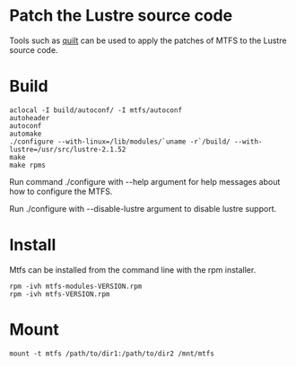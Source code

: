 # Patch the Lustre source code #
Tools such as [quilt](http://savannah.nongnu.org/projects/quilt/) can be used to apply the patches of MTFS to the Lustre source code.

# Build #
```
aclocal -I build/autoconf/ -I mtfs/autoconf
autoheader
autoconf
automake
./configure --with-linux=/lib/modules/`uname -r`/build/ --with-lustre=/usr/src/lustre-2.1.52
make
make rpms
```

Run command ./configure with --help argument for help messages about how to configure the MTFS.

Run ./configure with --disable-lustre argument to disable lustre support.



# Install #
Mtfs can be installed from the command line with the rpm installer.
```
rpm -ivh mtfs-modules-VERSION.rpm
rpm -ivh mtfs-VERSION.rpm
```
# Mount #
```
mount -t mtfs /path/to/dir1:/path/to/dir2 /mnt/mtfs
```